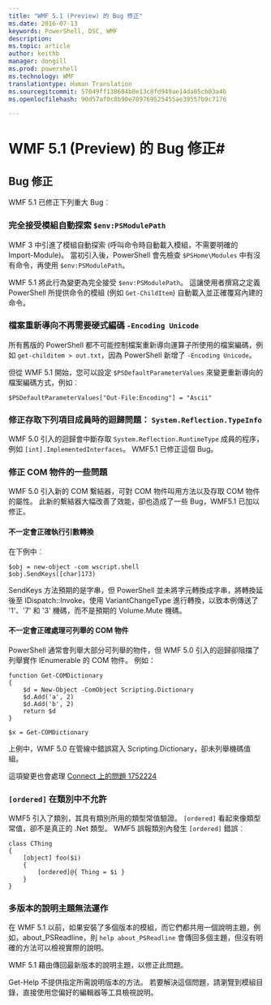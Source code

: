```yaml
---
title: "WMF 5.1 (Preview) 的 Bug 修正"
ms.date: 2016-07-13
keywords: PowerShell, DSC, WMF
description: 
ms.topic: article
author: keithb
manager: dongill
ms.prod: powershell
ms.technology: WMF
translationtype: Human Translation
ms.sourcegitcommit: 57049ff138604b0e13c8fd949ae14da05cb03a4b
ms.openlocfilehash: 90d57af0c8b90e709769525455ae39557b9c7176

---
```


# WMF 5.1 (Preview) 的 Bug 修正#

## Bug 修正 ##

WMF 5.1 已修正下列重大 Bug︰

### 完全接受模組自動探索 `$env:PSModulePath` ###

WMF 3 中引進了模組自動探索 (呼叫命令時自動載入模組，不需要明確的 Import-Module)。 當初引入後，PowerShell 會先檢查 `$PSHome\Modules` 中有沒有命令，再使用 `$env:PSModulePath`。

WMF 5.1 將此行為變更為完全接受 `$env:PSModulePath`。 這讓使用者撰寫之定義 PowerShell 所提供命令的模組 (例如 `Get-ChildItem`) 自動載入並正確覆寫內建的命令。

### 檔案重新導向不再需要硬式編碼 `-Encoding Unicode` ###

所有舊版的 PowerShell 都不可能控制檔案重新導向運算子所使用的檔案編碼，例如 `get-childitem > out.txt`，因為 PowerShell 新增了 `-Encoding Unicode`。

但從 WMF 5.1 開始，您可以設定 `$PSDefaultParameterValues` 來變更重新導向的檔案編碼方式，例如︰

```
$PSDefaultParameterValues["Out-File:Encoding"] = "Ascii"
```

### 修正存取下列項目成員時的迴歸問題： `System.Reflection.TypeInfo` ###

WMF 5.0 引入的迴歸會中斷存取 `System.Reflection.RuntimeType` 成員的程序，例如 `[int].ImplementedInterfaces`。
WMF5.1 已修正這個 Bug。


### 修正 COM 物件的一些問題 ###

WMF 5.0 引入新的 COM 繫結器，可對 COM 物件叫用方法以及存取 COM 物件的屬性。
此新的繫結器大幅改善了效能，卻也造成了一些 Bug，WMF5.1 已加以修正。

#### 不一定會正確執行引數轉換 ####

在下例中︰

```
$obj = new-object -com wscript.shell
$obj.SendKeys([char]173)
```

SendKeys 方法預期的是字串，但 PowerShell 並未將字元轉換成字串，將轉換延後至 IDispatch::Invoke，使用 VariantChangeType 進行轉換，以致本例傳送了 '1'、'7' 和 '3' 機碼，而不是預期的 Volume.Mute 機碼。

#### 不一定會正確處理可列舉的 COM 物件 ####

PowerShell 通常會列舉大部分可列舉的物件，但 WMF 5.0 引入的迴歸卻阻擋了列舉實作 IEnumerable 的 COM 物件。  例如：

```
function Get-COMDictionary
{
    $d = New-Object -ComObject Scripting.Dictionary
    $d.Add('a', 2)
    $d.Add('b', 2)
    return $d
}

$x = Get-COMDictionary
```

上例中，WMF 5.0 在管線中錯誤寫入 Scripting.Dictionary，卻未列舉機碼值組。

這項變更也會處理 [Connect 上的問題 1752224](https://connect.microsoft.com/PowerShell/feedback/details/1752224)

### `[ordered]` 在類別中不允許 ###

WMF5 引入了類別，其具有類別所用的類型常值驗證。  `[ordered]` 看起來像類型常值，卻不是真正的 .Net 類型。  WMF5 誤報類別內發生 `[ordered]` 錯誤︰

```
class CThing
{
    [object] foo($i)
    {
        [ordered]@{ Thing = $i }
    }
}
```


### 多版本的說明主題無法運作 ###

在 WMF 5.1 以前，如果安裝了多個版本的模組，而它們都共用一個說明主題，例如，about_PSReadline，則 `help about_PSReadline` 會傳回多個主題，但沒有明確的方法可以檢視實際的說明。

WMF 5.1 藉由傳回最新版本的說明主題，以修正此問題。

Get-Help 不提供指定所需說明版本的方法。 若要解決這個問題，請瀏覽到模組目錄，直接使用您偏好的編輯器等工具檢視說明。 



<!--HONumber=Jul16_HO3-->


